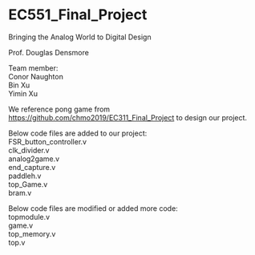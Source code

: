 # EC551_Final_Project

Bringing the Analog World to Digital Design

Prof. Douglas Densmore

Team member:<br /> 
Conor Naughton<br /> 
Bin Xu<br />
Yimin Xu<br />


We reference pong game from https://github.com/chmo2019/EC311_Final_Project to design our project. <br />

Below code files are added to our project:<br />
FSR_button_controller.v<br />
clk_divider.v<br />
analog2game.v<br />
end_capture.v<br />
paddleh.v<br />
top_Game.v<br />
bram.v<br />


Below code files are modified or added more code:<br />
topmodule.v<br />
game.v<br />
top_memory.v<br />
top.v<br />

